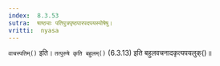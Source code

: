 ```yaml
---
index:  8.3.53
sutra:  षाष्ठ्याः पतिपुत्रपृष्ठपारपदपयस्पोषेषु।
vritti:  nyasa
---
```


`वाचस्पतिम्()` इति। `तत्पुरुषे कृति बहुलम्()` (6.3.13) इति बहुलवचनादकृत्यपयलुक्()॥
